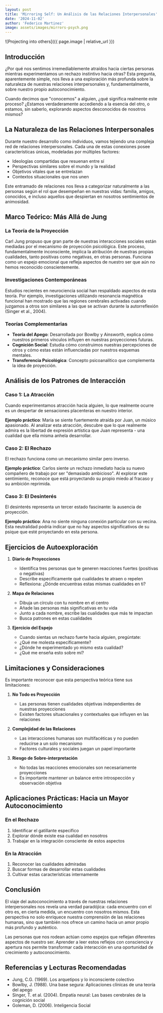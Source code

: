 ```yaml
---
layout: post
title: 'Mirroring Self: Un Análisis de las Relaciones Interpersonales'
date: '2024-11-02'
author: 'Federico Martinez'
image: assets/images/mirrors-psych.png
---
```


![Projecting into others]({{ page.image | relative_url }})

## Introducción

¿Por qué nos sentimos irremediablemente atraídos hacia ciertas personas mientras experimentamos un rechazo instintivo hacia otras? Esta pregunta, aparentemente simple, nos lleva a una exploración más profunda sobre la naturaleza de nuestras relaciones interpersonales y, fundamentalmente, sobre nuestro propio autoconocimiento.

Cuando decimos que "conocemos" a alguien, ¿qué significa realmente este proceso? ¿Estamos verdaderamente accediendo a la esencia del otro, o estamos, sin saberlo, explorando aspectos desconocidos de nosotros mismos?

## La Naturaleza de las Relaciones Interpersonales

Durante nuestro desarrollo como individuos, vamos tejiendo una compleja red de relaciones interpersonales. Cada una de estas conexiones posee características únicas, modeladas por múltiples factores:

- Ideologías compartidas que resuenan entre sí
- Perspectivas similares sobre el mundo y la realidad
- Objetivos vitales que se entrelazan
- Contextos situacionales que nos unen

Este entramado de relaciones nos lleva a categorizar naturalmente a las personas según el rol que desempeñan en nuestras vidas: familia, amigos, conocidos, e incluso aquellos que despiertan en nosotros sentimientos de animosidad.

## Marco Teórico: Más Allá de Jung

### La Teoría de la Proyección
Carl Jung propuso que gran parte de nuestras interacciones sociales están mediadas por el mecanismo de proyección psicológica. Este proceso, fundamentalmente inconsciente, implica la atribución de nuestras propias cualidades, tanto positivas como negativas, en otras personas. Funciona como un espejo emocional que refleja aspectos de nuestro ser que aún no hemos reconocido conscientemente.

### Investigaciones Contemporáneas
Estudios recientes en neurociencia social han respaldado aspectos de esta teoría. Por ejemplo, investigaciones utilizando resonancia magnética funcional han mostrado que las regiones cerebrales activadas cuando juzgamos a otros son similares a las que se activan durante la autorreflexión (Singer et al., 2004).

### Teorías Complementarias
- **Teoría del Apego**: Desarrollada por Bowlby y Ainsworth, explica cómo nuestros primeros vínculos influyen en nuestras proyecciones futuras.
- **Cognición Social**: Estudia cómo construimos nuestras percepciones de otros y cómo estas están influenciadas por nuestros esquemas mentales.
- **Transferencia Psicológica**: Concepto psicoanalítico que complementa la idea de proyección.

## Análisis de los Patrones de Interacción

### Caso 1: La Atracción
Cuando experimentamos atracción hacia alguien, lo que realmente ocurre es un despertar de sensaciones placenteras en nuestro interior. 

**Ejemplo práctico**: María se siente fuertemente atraída por Juan, un músico apasionado. Al analizar esta atracción, descubre que lo que realmente admira es la libertad de expresión artística que Juan representa - una cualidad que ella misma anhela desarrollar.

### Caso 2: El Rechazo
El rechazo funciona como un mecanismo similar pero inverso. 

**Ejemplo práctico**: Carlos siente un rechazo inmediato hacia su nuevo compañero de trabajo por ser "demasiado ambicioso". Al explorar este sentimiento, reconoce que está proyectando su propio miedo al fracaso y su ambición reprimida.

### Caso 3: El Desinterés
El desinterés representa un tercer estado fascinante: la ausencia de proyección.

**Ejemplo práctico**: Ana no siente ninguna conexión particular con su vecina. Esta neutralidad podría indicar que no hay aspectos significativos de su psique que esté proyectando en esta persona.

## Ejercicios de Autoexploración

1. **Diario de Proyecciones**
   - Identifica tres personas que te generen reacciones fuertes (positivas o negativas)
   - Describe específicamente qué cualidades te atraen o repelen
   - Reflexiona: ¿Dónde encuentras estas mismas cualidades en ti?

2. **Mapa de Relaciones**
   - Dibuja un círculo con tu nombre en el centro
   - Añade las personas más significativas en tu vida
   - Junto a cada nombre, escribe las cualidades que más te impactan
   - Busca patrones en estas cualidades

3. **Ejercicio del Espejo**
   - Cuando sientas un rechazo fuerte hacia alguien, pregúntate:
   - ¿Qué me molesta específicamente?
   - ¿Dónde he experimentado yo mismo esta cualidad?
   - ¿Qué me enseña esto sobre mí?

## Limitaciones y Consideraciones

Es importante reconocer que esta perspectiva teórica tiene sus limitaciones:

1. **No Todo es Proyección**
   - Las personas tienen cualidades objetivas independientes de nuestras proyecciones
   - Existen factores situacionales y contextuales que influyen en las relaciones

2. **Complejidad de las Relaciones**
   - Las interacciones humanas son multifacéticas y no pueden reducirse a un solo mecanismo
   - Factores culturales y sociales juegan un papel importante

3. **Riesgo de Sobre-interpretación**
   - No todas las reacciones emocionales son necesariamente proyecciones
   - Es importante mantener un balance entre introspección y observación objetiva

## Aplicaciones Prácticas: Hacia un Mayor Autoconocimiento

### En el Rechazo
1. Identificar el gatillante específico
2. Explorar dónde existe esa cualidad en nosotros
3. Trabajar en la integración consciente de estos aspectos

### En la Atracción
1. Reconocer las cualidades admiradas
2. Buscar formas de desarrollar estas cualidades
3. Cultivar estas características internamente

## Conclusión

El viaje del autoconocimiento a través de nuestras relaciones interpersonales nos revela una verdad paradójica: cada encuentro con el otro es, en cierta medida, un encuentro con nosotros mismos. Esta perspectiva no solo enriquece nuestra comprensión de las relaciones humanas, sino que también nos ofrece un camino hacia un amor propio más profundo y auténtico.

Las personas que nos rodean actúan como espejos que reflejan diferentes aspectos de nuestro ser. Aprender a leer estos reflejos con consciencia y apertura nos permite transformar cada interacción en una oportunidad de crecimiento y autoconocimiento.

## Referencias y Lecturas Recomendadas

- Jung, C.G. (1969). Los arquetipos y lo inconsciente colectivo
- Bowlby, J. (1988). Una base segura: Aplicaciones clínicas de una teoría del apego
- Singer, T. et al. (2004). Empatía neural: Las bases cerebrales de la cognición social
- Goleman, D. (2006). Inteligencia Social
